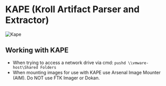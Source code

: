 # KAPE (Kroll Artifact Parser and Extractor)

![Kape](https://github.com/EricZimmerman/KapeFiles/blob/master/kapeLogo.png?raw=true)

## Working with KAPE

- When trying to access a network drive via cmd: `pushd \\vmware-host\Shared Folders`
- When mounting images for use with KAPE use Arsenal Image Mounter (AIM). Do NOT use FTK Imager or Dokan.
